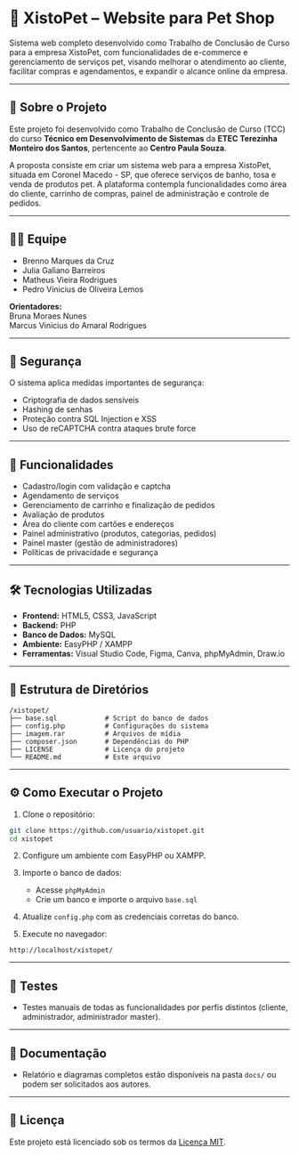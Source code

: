 
# 🐾 XistoPet – Website para Pet Shop

Sistema web completo desenvolvido como Trabalho de Conclusão de Curso para a empresa XistoPet, com funcionalidades de e-commerce e gerenciamento de serviços pet, visando melhorar o atendimento ao cliente, facilitar compras e agendamentos, e expandir o alcance online da empresa.

---

## 📘 Sobre o Projeto

Este projeto foi desenvolvido como Trabalho de Conclusão de Curso (TCC) do curso **Técnico em Desenvolvimento de Sistemas** da **ETEC Terezinha Monteiro dos Santos**, pertencente ao **Centro Paula Souza**.

A proposta consiste em criar um sistema web para a empresa XistoPet, situada em Coronel Macedo - SP, que oferece serviços de banho, tosa e venda de produtos pet. A plataforma contempla funcionalidades como área do cliente, carrinho de compras, painel de administração e controle de pedidos.

---

## 👨‍💻 Equipe

- Brenno Marques da Cruz  
- Julia Galiano Barreiros  
- Matheus Vieira Rodrigues  
- Pedro Vinicius de Oliveira Lemos  

**Orientadores:**  
Bruna Moraes Nunes  
Marcus Vinicius do Amaral Rodrigues

---

## 🔐 Segurança

O sistema aplica medidas importantes de segurança:
- Criptografia de dados sensíveis
- Hashing de senhas
- Proteção contra SQL Injection e XSS
- Uso de reCAPTCHA contra ataques brute force

---

## 🚀 Funcionalidades

- Cadastro/login com validação e captcha
- Agendamento de serviços
- Gerenciamento de carrinho e finalização de pedidos
- Avaliação de produtos
- Área do cliente com cartões e endereços
- Painel administrativo (produtos, categorias, pedidos)
- Painel master (gestão de administradores)
- Políticas de privacidade e segurança

---

## 🛠 Tecnologias Utilizadas

- **Frontend:** HTML5, CSS3, JavaScript  
- **Backend:** PHP  
- **Banco de Dados:** MySQL  
- **Ambiente:** EasyPHP / XAMPP  
- **Ferramentas:** Visual Studio Code, Figma, Canva, phpMyAdmin, Draw.io

---

## 📂 Estrutura de Diretórios

```
/xistopet/
├── base.sql            # Script do banco de dados
├── config.php          # Configurações do sistema
├── imagem.rar          # Arquivos de mídia
├── composer.json       # Dependências do PHP
├── LICENSE             # Licença do projeto
└── README.md           # Este arquivo
```

---

## ⚙️ Como Executar o Projeto

1. Clone o repositório:

```bash
git clone https://github.com/usuario/xistopet.git
cd xistopet
```

2. Configure um ambiente com EasyPHP ou XAMPP.

3. Importe o banco de dados:
   - Acesse `phpMyAdmin`
   - Crie um banco e importe o arquivo `base.sql`

4. Atualize `config.php` com as credenciais corretas do banco.

5. Execute no navegador:

```
http://localhost/xistopet/
```

---

## 🧪 Testes

- Testes manuais de todas as funcionalidades por perfis distintos (cliente, administrador, administrador master).

---

## 📄 Documentação

- Relatório e diagramas completos estão disponíveis na pasta `docs/` ou podem ser solicitados aos autores.

---

## 📜 Licença

Este projeto está licenciado sob os termos da [Licença MIT](LICENSE).

